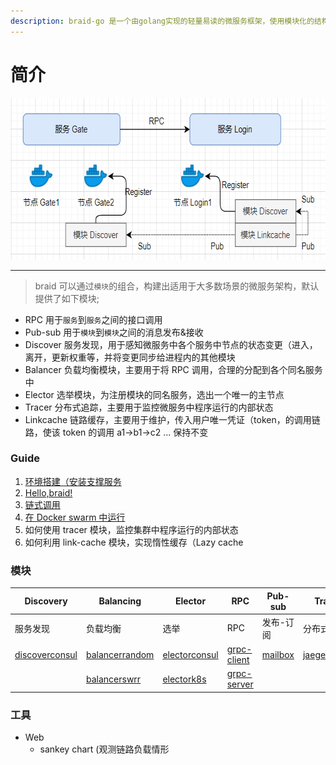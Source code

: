 ```yaml
---
description: braid-go 是一个由golang实现的轻量易读的微服务框架，使用模块化的结构编写，以及提供统一的消息模型。
---
```


# 简介

<img src="images/service.png" width="650" height=258 />

---

> braid 可以通过`模块`的组合，构建出适用于大多数场景的微服务架构，默认提供了如下模块;

* RPC 用于`服务`到`服务`之间的接口调用
* Pub-sub 用于`模块`到`模块`之间的消息发布&接收
* Discover 服务发现，用于感知微服务中各个服务中节点的状态变更（进入，离开，更新权重等，并将变更同步给进程内的其他模块
* Balancer 负载均衡模块，主要用于将 RPC 调用，合理的分配到各个同名服务中
* Elector 选举模块，为注册模块的同名服务，选出一个唯一的主节点
* Tracer 分布式追踪，主要用于监控微服务中程序运行的内部状态
* Linkcache 链路缓存，主要用于维护，传入用户唯一凭证（token，的调用链路，使该 token 的调用 a1->b1->c2 ... 保持不变



### Guide
1. [环境搭建（安装支撑服务](../guide/环境搭建.md)
2. [Hello,braid!](../guide/hello_braid.md)
3. [链式调用](../guide/链式调用.md)
4. [在 Docker swarm 中运行](../guide/docker-swarm.md)
5. 如何使用 tracer 模块，监控集群中程序运行的内部状态
6. 如何利用 link-cache 模块，实现惰性缓存（Lazy cache


### 模块

|**Discovery**|**Balancing**|**Elector**|**RPC**|**Pub-sub**|**Tracer**|**Linkcache**|
|-|-|-|-|-|-|-|
|服务发现|负载均衡|选举|RPC|发布-订阅|分布式追踪|链路缓存|
|[discoverconsul](modules/discover-consul.md)|[balancerrandom](modules/balancer-random.md)|[electorconsul](modules/elector-consul.md)|[grpc-client](modules/grpc-server.md)|[mailbox](modules/mailbox-nsq.md)|[jaegertracer](tracer-jaeger.md)|[linkerredis](https://github.com/pojol/braid-go-go/wiki/Guide-4.-%E4%BD%BF%E7%94%A8Link-cahe)
||[balancerswrr](modules/balancer-swrr.md)|[electork8s](modules/elector-k8s.md)|[grpc-server](modules/grpc-server.md)|||


### 工具
* Web
  * sankey chart (观测链路负载情形